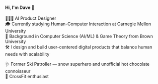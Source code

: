 #### Hi, I'm Dave 👋

🧑🏻‍💻 AI Product Designer<br/>
🎓 Currently studying Human-Computer Interaction at Carnegie Mellon University<br/>
🧠 Background in Computer Science (AI/ML) & Game Theory from Brown University<br/>
🛠️ I design and build user-centered digital products that balance human needs with scalability<br/>
  
🩺 Former Ski Patroller — snow superhero and unofficial hot chocolate connoisseur<br/>
💪 CrossFit enthusiast
